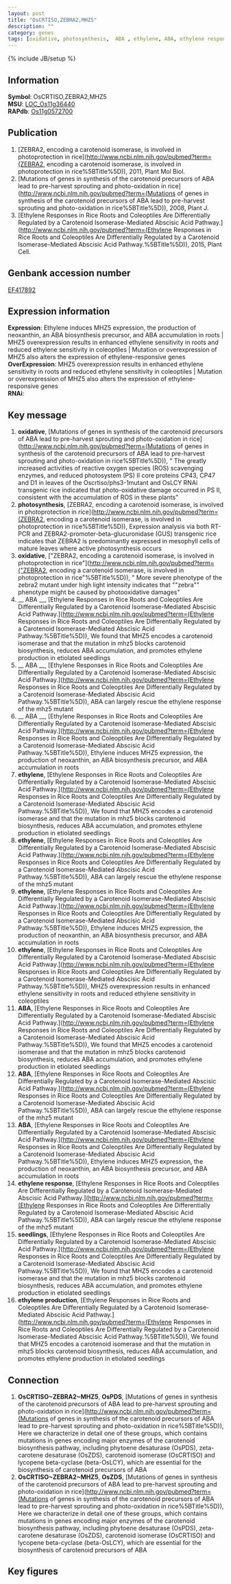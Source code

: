 ```yaml
---
layout: post
title: "OsCRTISO,ZEBRA2,MHZ5"
description: ""
category: genes
tags: [oxidative, photosynthesis,  ABA , ethylene, ABA, ethylene response, seedlings, ethylene production, Gene]
---
```

{% include JB/setup %}

## Information
__Symbol__: OsCRTISO,ZEBRA2,MHZ5  
__MSU__: [LOC_Os11g36440](http://rice.plantbiology.msu.edu/cgi-bin/ORF_infopage.cgi?orf=LOC_Os11g36440)  
__RAPdb__: [Os11g0572700](http://rapdb.dna.affrc.go.jp/viewer/gbrowse_details/irgsp1?name=Os11g0572700)  

## Publication
1. [ZEBRA2, encoding a carotenoid isomerase, is involved in photoprotection in rice](http://www.ncbi.nlm.nih.gov/pubmed?term=(ZEBRA2, encoding a carotenoid isomerase, is involved in photoprotection in rice%5BTitle%5D)), 2011, Plant Mol Biol.
2. [Mutations of genes in synthesis of the carotenoid precursors of ABA lead to pre-harvest sprouting and photo-oxidation in rice](http://www.ncbi.nlm.nih.gov/pubmed?term=(Mutations of genes in synthesis of the carotenoid precursors of ABA lead to pre-harvest sprouting and photo-oxidation in rice%5BTitle%5D)), 2008, Plant J.
3. [Ethylene Responses in Rice Roots and Coleoptiles Are Differentially Regulated by a Carotenoid Isomerase-Mediated Abscisic Acid Pathway.](http://www.ncbi.nlm.nih.gov/pubmed?term=(Ethylene Responses in Rice Roots and Coleoptiles Are Differentially Regulated by a Carotenoid Isomerase-Mediated Abscisic Acid Pathway.%5BTitle%5D)), 2015, Plant Cell.

## Genbank accession number
[EF417892](http://www.ncbi.nlm.nih.gov/nuccore/EF417892)

## Expression information
__Expression__: Ethylene induces MHZ5 expression, the production of neoxanthin, an ABA biosynthesis precursor, and ABA accumulation in roots |  MHZ5 overexpression results in enhanced ethylene sensitivity in roots and reduced ethylene sensitivity in coleoptiles |  Mutation or overexpression of MHZ5 also alters the expression of ethylene-responsive genes  
__OverExpression__: MHZ5 overexpression results in enhanced ethylene sensitivity in roots and reduced ethylene sensitivity in coleoptiles |  Mutation or overexpression of MHZ5 also alters the expression of ethylene-responsive genes  
__RNAi__:  

## Key message
1. __oxidative__, [Mutations of genes in synthesis of the carotenoid precursors of ABA lead to pre-harvest sprouting and photo-oxidation in rice](http://www.ncbi.nlm.nih.gov/pubmed?term=(Mutations of genes in synthesis of the carotenoid precursors of ABA lead to pre-harvest sprouting and photo-oxidation in rice%5BTitle%5D)), " The greatly increased activities of reactive oxygen species (ROS) scavenging enzymes, and reduced photosystem (PS) II core proteins CP43, CP47 and D1 in leaves of the Oscrtiso/phs3-1mutant and OsLCY RNAi transgenic rice indicated that photo-oxidative damage occurred in PS II, consistent with the accumulation of ROS in these plants"
2. __photosynthesis__, [ZEBRA2, encoding a carotenoid isomerase, is involved in photoprotection in rice](http://www.ncbi.nlm.nih.gov/pubmed?term=(ZEBRA2, encoding a carotenoid isomerase, is involved in photoprotection in rice%5BTitle%5D)),  Expression analysis via both RT-PCR and ZEBRA2-promoter-beta-glucuronidase (GUS) transgenic rice indicates that ZEBRA2 is predominantly expressed in mesophyll cells of mature leaves where active photosynthesis occurs
3. __oxidative__, ["ZEBRA2, encoding a carotenoid isomerase, is involved in photoprotection in rice"](http://www.ncbi.nlm.nih.gov/pubmed?term=("ZEBRA2, encoding a carotenoid isomerase, is involved in photoprotection in rice"%5BTitle%5D)), " More severe phenotype of the zebra2 mutant under high light intensity indicates that ""zebra"" phenotype might be caused by photooxidative damages"
4. __ ABA __, [Ethylene Responses in Rice Roots and Coleoptiles Are Differentially Regulated by a Carotenoid Isomerase-Mediated Abscisic Acid Pathway.](http://www.ncbi.nlm.nih.gov/pubmed?term=(Ethylene Responses in Rice Roots and Coleoptiles Are Differentially Regulated by a Carotenoid Isomerase-Mediated Abscisic Acid Pathway.%5BTitle%5D)),  We found that MHZ5 encodes a carotenoid isomerase and that the mutation in mhz5 blocks carotenoid biosynthesis, reduces ABA accumulation, and promotes ethylene production in etiolated seedlings
5. __ ABA __, [Ethylene Responses in Rice Roots and Coleoptiles Are Differentially Regulated by a Carotenoid Isomerase-Mediated Abscisic Acid Pathway.](http://www.ncbi.nlm.nih.gov/pubmed?term=(Ethylene Responses in Rice Roots and Coleoptiles Are Differentially Regulated by a Carotenoid Isomerase-Mediated Abscisic Acid Pathway.%5BTitle%5D)),  ABA can largely rescue the ethylene response of the mhz5 mutant
6. __ ABA __, [Ethylene Responses in Rice Roots and Coleoptiles Are Differentially Regulated by a Carotenoid Isomerase-Mediated Abscisic Acid Pathway.](http://www.ncbi.nlm.nih.gov/pubmed?term=(Ethylene Responses in Rice Roots and Coleoptiles Are Differentially Regulated by a Carotenoid Isomerase-Mediated Abscisic Acid Pathway.%5BTitle%5D)),  Ethylene induces MHZ5 expression, the production of neoxanthin, an ABA biosynthesis precursor, and ABA accumulation in roots
7. __ethylene__, [Ethylene Responses in Rice Roots and Coleoptiles Are Differentially Regulated by a Carotenoid Isomerase-Mediated Abscisic Acid Pathway.](http://www.ncbi.nlm.nih.gov/pubmed?term=(Ethylene Responses in Rice Roots and Coleoptiles Are Differentially Regulated by a Carotenoid Isomerase-Mediated Abscisic Acid Pathway.%5BTitle%5D)),  We found that MHZ5 encodes a carotenoid isomerase and that the mutation in mhz5 blocks carotenoid biosynthesis, reduces ABA accumulation, and promotes ethylene production in etiolated seedlings
8. __ethylene__, [Ethylene Responses in Rice Roots and Coleoptiles Are Differentially Regulated by a Carotenoid Isomerase-Mediated Abscisic Acid Pathway.](http://www.ncbi.nlm.nih.gov/pubmed?term=(Ethylene Responses in Rice Roots and Coleoptiles Are Differentially Regulated by a Carotenoid Isomerase-Mediated Abscisic Acid Pathway.%5BTitle%5D)),  ABA can largely rescue the ethylene response of the mhz5 mutant
9. __ethylene__, [Ethylene Responses in Rice Roots and Coleoptiles Are Differentially Regulated by a Carotenoid Isomerase-Mediated Abscisic Acid Pathway.](http://www.ncbi.nlm.nih.gov/pubmed?term=(Ethylene Responses in Rice Roots and Coleoptiles Are Differentially Regulated by a Carotenoid Isomerase-Mediated Abscisic Acid Pathway.%5BTitle%5D)),  Ethylene induces MHZ5 expression, the production of neoxanthin, an ABA biosynthesis precursor, and ABA accumulation in roots
10. __ethylene__, [Ethylene Responses in Rice Roots and Coleoptiles Are Differentially Regulated by a Carotenoid Isomerase-Mediated Abscisic Acid Pathway.](http://www.ncbi.nlm.nih.gov/pubmed?term=(Ethylene Responses in Rice Roots and Coleoptiles Are Differentially Regulated by a Carotenoid Isomerase-Mediated Abscisic Acid Pathway.%5BTitle%5D)),  MHZ5 overexpression results in enhanced ethylene sensitivity in roots and reduced ethylene sensitivity in coleoptiles
11. __ABA__, [Ethylene Responses in Rice Roots and Coleoptiles Are Differentially Regulated by a Carotenoid Isomerase-Mediated Abscisic Acid Pathway.](http://www.ncbi.nlm.nih.gov/pubmed?term=(Ethylene Responses in Rice Roots and Coleoptiles Are Differentially Regulated by a Carotenoid Isomerase-Mediated Abscisic Acid Pathway.%5BTitle%5D)),  We found that MHZ5 encodes a carotenoid isomerase and that the mutation in mhz5 blocks carotenoid biosynthesis, reduces ABA accumulation, and promotes ethylene production in etiolated seedlings
12. __ABA__, [Ethylene Responses in Rice Roots and Coleoptiles Are Differentially Regulated by a Carotenoid Isomerase-Mediated Abscisic Acid Pathway.](http://www.ncbi.nlm.nih.gov/pubmed?term=(Ethylene Responses in Rice Roots and Coleoptiles Are Differentially Regulated by a Carotenoid Isomerase-Mediated Abscisic Acid Pathway.%5BTitle%5D)),  ABA can largely rescue the ethylene response of the mhz5 mutant
13. __ABA__, [Ethylene Responses in Rice Roots and Coleoptiles Are Differentially Regulated by a Carotenoid Isomerase-Mediated Abscisic Acid Pathway.](http://www.ncbi.nlm.nih.gov/pubmed?term=(Ethylene Responses in Rice Roots and Coleoptiles Are Differentially Regulated by a Carotenoid Isomerase-Mediated Abscisic Acid Pathway.%5BTitle%5D)),  Ethylene induces MHZ5 expression, the production of neoxanthin, an ABA biosynthesis precursor, and ABA accumulation in roots
14. __ethylene response__, [Ethylene Responses in Rice Roots and Coleoptiles Are Differentially Regulated by a Carotenoid Isomerase-Mediated Abscisic Acid Pathway.](http://www.ncbi.nlm.nih.gov/pubmed?term=(Ethylene Responses in Rice Roots and Coleoptiles Are Differentially Regulated by a Carotenoid Isomerase-Mediated Abscisic Acid Pathway.%5BTitle%5D)),  ABA can largely rescue the ethylene response of the mhz5 mutant
15. __seedlings__, [Ethylene Responses in Rice Roots and Coleoptiles Are Differentially Regulated by a Carotenoid Isomerase-Mediated Abscisic Acid Pathway.](http://www.ncbi.nlm.nih.gov/pubmed?term=(Ethylene Responses in Rice Roots and Coleoptiles Are Differentially Regulated by a Carotenoid Isomerase-Mediated Abscisic Acid Pathway.%5BTitle%5D)),  We found that MHZ5 encodes a carotenoid isomerase and that the mutation in mhz5 blocks carotenoid biosynthesis, reduces ABA accumulation, and promotes ethylene production in etiolated seedlings
16. __ethylene production__, [Ethylene Responses in Rice Roots and Coleoptiles Are Differentially Regulated by a Carotenoid Isomerase-Mediated Abscisic Acid Pathway.](http://www.ncbi.nlm.nih.gov/pubmed?term=(Ethylene Responses in Rice Roots and Coleoptiles Are Differentially Regulated by a Carotenoid Isomerase-Mediated Abscisic Acid Pathway.%5BTitle%5D)),  We found that MHZ5 encodes a carotenoid isomerase and that the mutation in mhz5 blocks carotenoid biosynthesis, reduces ABA accumulation, and promotes ethylene production in etiolated seedlings

## Connection
1. __OsCRTISO~ZEBRA2~MHZ5__, __OsPDS__, [Mutations of genes in synthesis of the carotenoid precursors of ABA lead to pre-harvest sprouting and photo-oxidation in rice](http://www.ncbi.nlm.nih.gov/pubmed?term=(Mutations of genes in synthesis of the carotenoid precursors of ABA lead to pre-harvest sprouting and photo-oxidation in rice%5BTitle%5D)),  Here we characterize in detail one of these groups, which contains mutations in genes encoding major enzymes of the carotenoid biosynthesis pathway, including phytoene desaturase (OsPDS), zeta-carotene desaturase (OsZDS), carotenoid isomerase (OsCRTISO) and lycopene beta-cyclase (beta-OsLCY), which are essential for the biosynthesis of carotenoid precursors of ABA
2. __OsCRTISO~ZEBRA2~MHZ5__, __OsZDS__, [Mutations of genes in synthesis of the carotenoid precursors of ABA lead to pre-harvest sprouting and photo-oxidation in rice](http://www.ncbi.nlm.nih.gov/pubmed?term=(Mutations of genes in synthesis of the carotenoid precursors of ABA lead to pre-harvest sprouting and photo-oxidation in rice%5BTitle%5D)),  Here we characterize in detail one of these groups, which contains mutations in genes encoding major enzymes of the carotenoid biosynthesis pathway, including phytoene desaturase (OsPDS), zeta-carotene desaturase (OsZDS), carotenoid isomerase (OsCRTISO) and lycopene beta-cyclase (beta-OsLCY), which are essential for the biosynthesis of carotenoid precursors of ABA

## Key figures


